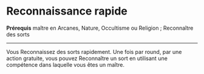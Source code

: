 # Reconnaissance rapide

<p><strong>Prérequis</strong> maître en Arcanes, Nature, Occultisme ou Religion ; Reconnaître des sorts</p>
<hr>
<p>Vous Reconnaissez des sorts rapidement. Une fois par round, par une action gratuite, vous pouvez Reconnaître un sort en utilisant une compétence dans laquelle vous êtes un maître.</p>
